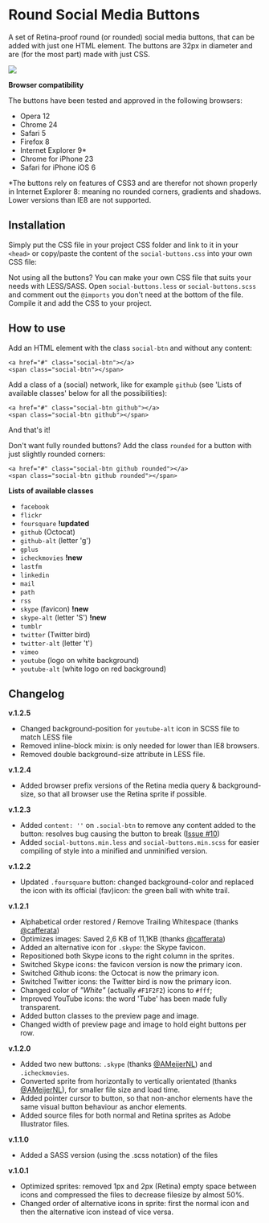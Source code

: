 Round Social Media Buttons
==========================

A set of Retina-proof round (or rounded) social media buttons, that can be added with just one HTML element. The buttons are 32px in diameter and are (for the most part) made with just CSS.

![](https://raw.github.com/timhuisman/round-social-media-buttons/master/screenshot-1.png)

**Browser compatibility**

The buttons have been tested and approved in the following browsers:

- Opera	12
- Chrome 24
- Safari 5
- Firefox 8
- Internet Explorer 9*
- Chrome for iPhone 23
- Safari for iPhone iOS 6

*The buttons rely on features of CSS3 and are therefor not shown properly in Internet Explorer 8: meaning no rounded corners, gradients and shadows. Lower versions than IE8 are not supported.



## Installation ##

Simply put the CSS file in your project CSS folder and link to it in your `<head>` or copy/paste the content of the `social-buttons.css` into your own CSS file:

Not using all the buttons? You can make your own CSS file that suits your needs with LESS/SASS. Open `social-buttons.less` or `social-buttons.scss` and comment out the `@imports` you don't need at the bottom of the file. Compile it and add the CSS to your project.



## How to use ##

Add an HTML element with the class `social-btn` and without any content:

	<a href="#" class="social-btn"></a>
	<span class="social-btn"></span>

Add a class of a (social) network, like for example `github` (see 'Lists of available classes' below for all the possibilities):

	<a href="#" class="social-btn github"></a>
	<span class="social-btn github"></span>

And that's it!

Don't want fully rounded buttons? Add the class `rounded` for a button with just slightly rounded corners:

	<a href="#" class="social-btn github rounded"></a>
	<span class="social-btn github rounded"></span>


**Lists of available classes**

- `facebook`
- `flickr`
- `foursquare` **!updated**
- `github` (Octocat)
- `github-alt` (letter 'g')
- `gplus`
- `icheckmovies` **!new**
- `lastfm`
- `linkedin`
- `mail`
- `path`
- `rss`
- `skype` (favicon) **!new**
- `skype-alt` (letter 'S') **!new**
- `tumblr`
- `twitter` (Twitter bird)
- `twitter-alt` (letter 't')
- `vimeo`
- `youtube` (logo on white background)
- `youtube-alt` (white logo on red background)

## Changelog ##

**v.1.2.5**

- Changed background-position for `youtube-alt` icon in SCSS file to match LESS file
- Removed inline-block mixin: is only needed for lower than IE8 browsers.
- Removed double background-size attribute in LESS file.

**v.1.2.4**

- Added browser prefix versions of the Retina media query & background-size, so that all browser use the Retina sprite if possible. 

**v.1.2.3**

- Added `content: ''` on `.social-btn` to remove any content added to the button: resolves bug causing the button to break ([Issue #10](https://github.com/timhuisman/round-social-media-buttons/issues/10))
- Added `social-buttons.min.less` and `social-buttons.min.scss` for easier compiling of style into a minified and unminified version.

**v.1.2.2**

- Updated `.foursquare` button: changed background-color and replaced the icon with its official (fav)icon: the green ball with white trail.

**v.1.2.1**

- Alphabetical order restored / Remove Trailing Whitespace (thanks [@cafferata](https://github.com/cafferata))
- Optimizes images: Saved 2,6 KB of 11,1KB (thanks [@cafferata](https://github.com/cafferata))
- Added an alternative icon for `.skype`: the Skype favicon.
- Repositioned both Skype icons to the right column in the sprites.
- Switched Skype icons: the favicon version is now the primary icon.
- Switched Github icons: the Octocat is now the primary icon.
- Switched Twitter icons: the Twitter bird is now the primary icon.
- Changed color of _"White"_ (actually `#F1F2F2`) icons to `#fff`;
- Improved YouTube icons: the word 'Tube' has been made fully transparent.
- Added button classes to the preview page and image.
- Changed width of preview page and image to hold eight buttons per row.

**v.1.2.0**

- Added two new buttons: `.skype` (thanks [@AMeijerNL](https://github.com/AMeijerNL)) and `.icheckmovies`.
- Converted sprite from horizontally to vertically orientated (thanks [@AMeijerNL](https://github.com/AMeijerNL)), for smaller file size and load time.
- Added pointer cursor to button, so that non-anchor elements have the same visual button behaviour as anchor elements.
- Added source files for both normal and Retina sprites as Adobe Illustrator files.

**v.1.1.0**

- Added a SASS version (using the .scss notation) of the files

**v.1.0.1**

- Optimized sprites: removed 1px and 2px (Retina) empty space between icons and compressed the files to decrease filesize by almost 50%.
- Changed order of alternative icons in sprite: first the normal icon and then the alternative icon instead of vice versa.